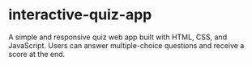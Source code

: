 # interactive-quiz-app
A simple and responsive quiz web app built with HTML, CSS, and JavaScript. Users can answer multiple-choice questions and receive a score at the end.
